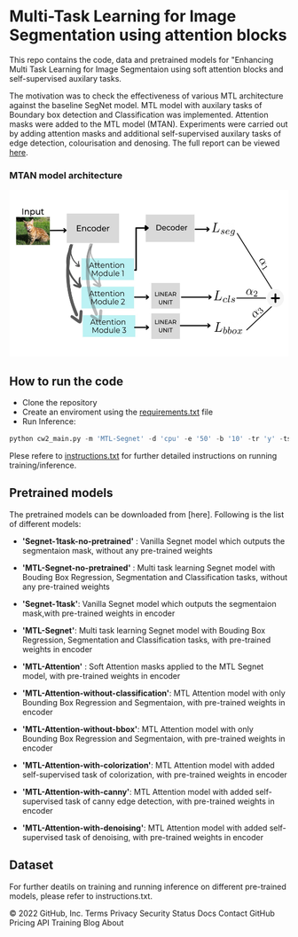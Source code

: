 # Multi-Task Learning for Image Segmentation using attention blocks

This repo contains the code, data and pretrained models for "Enhancing Multi Task Learning for Image Segmentaion using soft attention blocks and self-supervised auxilary tasks.  <br>

The motivation was to check the effectiveness of various MTL architecture against the baseline SegNet model. MTL model with auxilary tasks of Boundary box detection and Classification was implemented. Attention masks were added to the MTL model (MTAN). Experiments were carried out by adding attention masks and additional self-supervised auxilary tasks of edge detection, colourisation and denosing. The full report can be viewed [here](https://github.com/SulakshanaChakraborty/Multi-Task-Learning/blob/main/MTL-Report.pdf).

### MTAN model architecture
<p>
<img src="MTAN.jpeg" alt="drawing" width="600" height = "300"/>
</p>

## How to run the code

* Clone the repository
* Create an enviroment using the [requirements.txt](https://github.com/SulakshanaChakraborty/Multi-Task-Learning/blob/main/requirements.txt) file
* Run Inference:

```python 
python cw2_main.py -m 'MTL-Segnet' -d 'cpu' -e '50' -b '10' -tr 'y' -ts 'n'
```
Plese refere to [instructions.txt](https://github.com/SulakshanaChakraborty/Multi-Task-Learning/blob/main/Instructions.txt) for further detailed instructions on running training/inference.

## Pretrained models

The pretrained models can be downloaded from [here]. Following is the list of different models:

* **'Segnet-1task-no-pretrained'** : Vanilla Segnet model which outputs the segmentaion mask, without any pre-trained weights

* **'MTL-Segnet-no-pretrained'** : Multi task learning Segnet model with Bouding Box Regression, Segmentation and Classification tasks, without any pre-trained weights

* **'Segnet-1task'**: Vanilla Segnet model which outputs the segmentaion mask,with pre-trained weights in encoder

* **'MTL-Segnet'**: Multi task learning Segnet model with Bouding Box Regression, Segmentation and Classification tasks, with pre-trained weights in encoder

* **'MTL-Attention'** : Soft Attention masks applied to the MTL Segnet model, with pre-trained weights in encoder

* **'MTL-Attention-without-classification'**: MTL Attention model with only Bounding Box Regression and Segmentaion, with pre-trained weights in encoder

* **'MTL-Attention-without-bbox'**: MTL Attention model with only Bounding Box Regression and Segmentaion, with pre-trained weights in encoder

* **'MTL-Attention-with-colorization'**: MTL Attention model with added self-supervised task of colorization, with pre-trained weights in encoder

* **'MTL-Attention-with-canny'**: MTL Attention model with added self-supervised task of canny edge detection, with pre-trained weights in encoder

* **'MTL-Attention-with-denoising'**: MTL Attention model with added self-supervised task of denoising, with pre-trained weights in encoder

## Dataset

For further deatils on training and running inference on different pre-trained models, please refer to instructions.txt.





© 2022 GitHub, Inc.
Terms
Privacy
Security
Status
Docs
Contact GitHub
Pricing
API
Training
Blog
About

